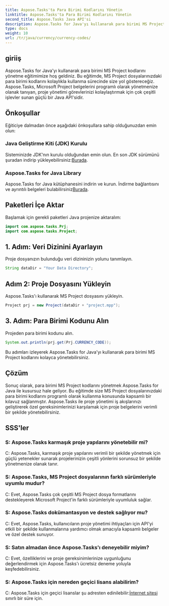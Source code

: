 ```yaml
---
title: Aspose.Tasks'ta Para Birimi Kodlarını Yönetin
linktitle: Aspose.Tasks'ta Para Birimi Kodlarını Yönetin
second_title: Aspose.Tasks Java API'si
description: Aspose.Tasks for Java'yı kullanarak para birimi MS Project kodlarını verimli bir şekilde nasıl yöneteceğinizi öğrenin. Proje yönetimi görevlerinizi zahmetsizce kolaylaştırın.
type: docs
weight: 10
url: /tr/java/currency/currency-codes/
---
```

## giriiş
Aspose.Tasks for Java'yı kullanarak para birimi MS Project kodlarını yönetme eğitimimize hoş geldiniz. Bu eğitimde, MS Project dosyalarınızdaki para birimi kodlarını kolaylıkla kullanma sürecinde size yol göstereceğiz. Aspose.Tasks, Microsoft Project belgelerini programlı olarak yönetmenize olanak tanıyan, proje yönetimi görevlerinizi kolaylaştırmak için çok çeşitli işlevler sunan güçlü bir Java API'sidir.
## Önkoşullar
Eğiticiye dalmadan önce aşağıdaki önkoşullara sahip olduğunuzdan emin olun:
### Java Geliştirme Kiti (JDK) Kurulu
Sisteminizde JDK'nın kurulu olduğundan emin olun. En son JDK sürümünü şuradan indirip yükleyebilirsiniz:[Burada](https://www.oracle.com/java/technologies/javase-jdk11-downloads.html).
### Aspose.Tasks for Java Library
 Aspose.Tasks for Java kütüphanesini indirin ve kurun. İndirme bağlantısını ve ayrıntılı belgeleri bulabilirsiniz[Burada](https://reference.aspose.com/tasks/java/).

## Paketleri İçe Aktar
Başlamak için gerekli paketleri Java projenize aktaralım:
```java
import com.aspose.tasks.Prj;
import com.aspose.tasks.Project;
```

## 1. Adım: Veri Dizinini Ayarlayın
Proje dosyanızın bulunduğu veri dizininizin yolunu tanımlayın.
```java
String dataDir = "Your Data Directory";
```
## Adım 2: Proje Dosyasını Yükleyin
Aspose.Tasks'ı kullanarak MS Project dosyasını yükleyin.
```java
Project prj = new Project(dataDir + "project.mpp");
```
## 3. Adım: Para Birimi Kodunu Alın
Projeden para birimi kodunu alın.
```java
System.out.println(prj.get(Prj.CURRENCY_CODE));
```
Bu adımları izleyerek Aspose.Tasks for Java'yı kullanarak para birimi MS Project kodlarını kolayca yönetebilirsiniz.

## Çözüm
Sonuç olarak, para birimi MS Project kodlarını yönetmek Aspose.Tasks for Java ile kusursuz hale geliyor. Bu eğitimde size MS Project dosyalarınızdaki para birimi kodlarını programlı olarak kullanma konusunda kapsamlı bir kılavuz sağlanmıştır. Aspose.Tasks ile proje yönetimi iş akışlarınızı geliştirerek özel gereksinimlerinizi karşılamak için proje belgelerini verimli bir şekilde yönetebilirsiniz.
## SSS'ler
### S: Aspose.Tasks karmaşık proje yapılarını yönetebilir mi?
C: Aspose.Tasks, karmaşık proje yapılarını verimli bir şekilde yönetmek için güçlü yetenekler sunarak projelerinizin çeşitli yönlerini sorunsuz bir şekilde yönetmenize olanak tanır.
### S: Aspose.Tasks, MS Project dosyalarının farklı sürümleriyle uyumlu mudur?
C: Evet, Aspose.Tasks çok çeşitli MS Project dosya formatlarını destekleyerek Microsoft Project'in farklı sürümleriyle uyumluluk sağlar.
### S: Aspose.Tasks dokümantasyon ve destek sağlıyor mu?
C: Evet, Aspose.Tasks, kullanıcıların proje yönetimi ihtiyaçları için API'yi etkili bir şekilde kullanmalarına yardımcı olmak amacıyla kapsamlı belgeler ve özel destek sunuyor.
### S: Satın almadan önce Aspose.Tasks'ı deneyebilir miyim?
C: Evet, özelliklerini ve proje gereksinimlerinize uygunluğunu değerlendirmek için Aspose.Tasks'ı ücretsiz deneme yoluyla keşfedebilirsiniz.
### S: Aspose.Tasks için nereden geçici lisans alabilirim?
 C: Aspose.Tasks için geçici lisanslar şu adresten edinilebilir:[İnternet sitesi](https://purchase.aspose.com/temporary-license/) sınırlı bir süre için.
